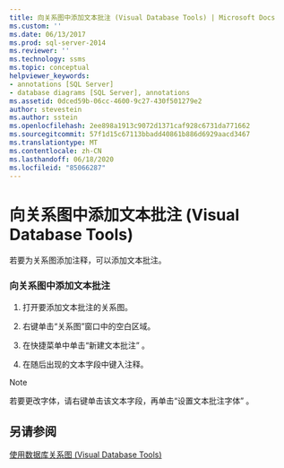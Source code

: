 ```yaml
---
title: 向关系图中添加文本批注 (Visual Database Tools) | Microsoft Docs
ms.custom: ''
ms.date: 06/13/2017
ms.prod: sql-server-2014
ms.reviewer: ''
ms.technology: ssms
ms.topic: conceptual
helpviewer_keywords:
- annotations [SQL Server]
- database diagrams [SQL Server], annotations
ms.assetid: 0dced59b-06cc-4600-9c27-430f501279e2
author: stevestein
ms.author: sstein
ms.openlocfilehash: 2ee898a1913c9072d1371caf928c6731da771662
ms.sourcegitcommit: 57f1d15c67113bbadd40861b886d6929aacd3467
ms.translationtype: MT
ms.contentlocale: zh-CN
ms.lasthandoff: 06/18/2020
ms.locfileid: "85066287"
---
```

# <a name="add-text-annotations-to-diagrams-visual-database-tools"></a>向关系图中添加文本批注 (Visual Database Tools)
  若要为关系图添加注释，可以添加文本批注。  
  
### <a name="to-add-text-annotations-to-diagrams"></a>向关系图中添加文本批注  
  
1.  打开要添加文本批注的关系图。  
  
2.  右键单击“关系图”窗口中的空白区域。  
  
3.  在快捷菜单中单击“新建文本批注”  。  
  
4.  在随后出现的文本字段中键入注释。  
  
> [!NOTE]  
>  若要更改字体，请右键单击该文本字段，再单击“设置文本批注字体”  。  
  
## <a name="see-also"></a>另请参阅  
 [使用数据库关系图 (Visual Database Tools)](visual-database-tools.md)  
  
  
